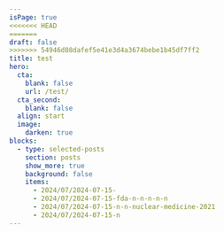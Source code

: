 ```yaml
---
isPage: true
<<<<<<< HEAD
=======
draft: false
>>>>>>> 54946d08dafef5e41e3d4a3674bebe1b45df7ff2
title: test
hero:
  cta:
    blank: false
    url: /test/
  cta_second:
    blank: false
  align: start
  image:
    darken: true
blocks:
  - type: selected-posts
    section: posts
    show_more: true
    background: false
    items:
      - 2024/07/2024-07-15-
      - 2024/07/2024-07-15-fda-n-n-n-n-n
      - 2024/07/2024-07-15-n-n-nuclear-medicine-2021
      - 2024/07/2024-07-15-n
---
```

